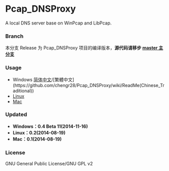 ﻿Pcap_DNSProxy
=====
A local DNS server base on WinPcap and LibPcap.

### Branch
本分支 Release 为 Pcap_DNSProxy 项目的编译版本，**源代码请移步 [master 主分支](https://github.com/chengr28/Pcap_DNSProxy)**

### Usage
* Windows [简体中文](https://github.com/chengr28/Pcap_DNSProxy/wiki/ReadMe(Chinese_Simplified))/[繁體中文](https://github.com/chengr28/Pcap_DNSProxy/wiki/ReadMe(Chinese_Traditional))
* [Linux](https://github.com/chengr28/Pcap_DNSProxy/wiki/ReadMe_Linux)
* [Mac](https://github.com/chengr28/Pcap_DNSProxy/wiki/ReadMe_Mac)

### Updated
* **Windows：0.4 Beta 11(2014-11-16)**
* **Linux：0.2(2014-08-19)**
* **Mac：0.1(2014-08-19)**

### License
GNU General Public License/GNU GPL v2
